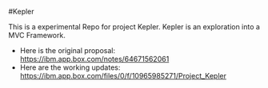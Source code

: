 #Kepler

This is a experimental Repo for project Kepler. Kepler is an exploration into a MVC Framework.

- Here is the original proposal: https://ibm.app.box.com/notes/64671562061
- Here are the working updates: https://ibm.app.box.com/files/0/f/10965985271/Project_Kepler

